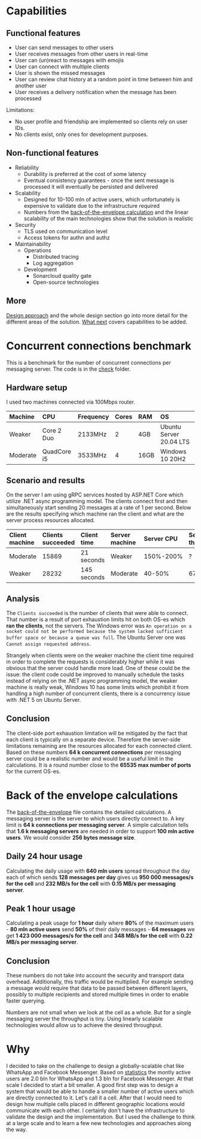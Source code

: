 # Capabilities

## Functional features

* User can send messages to other users
* User receives messages from other users in real-time
* User can (un)react to messages with emojis
* User can connect with multiple clients
* User is shown the missed messages
* User can review chat history at a random point in time between him and another user 
* User receives a delivery notification when the message has been processed

Limitations:
* No user profile and friendship are implemented so clients rely on user IDs.
* No clients exist, only ones for development purposes.

## Non-functional features

* Reliability
  - Durability is preferred at the cost of some latency
  - Eventual consistency guarantees - once the sent message is processed it will eventually be persisted and delivered
* Scalability
  - Designed for 10-100 mln of active users, which unfortunately is expensive to validate due to the infrastructure required
  - Numbers from the [back-of-the-envelope calculation](01-intro-02-back-of-the-envelope.md) and the linear scalability of the main technologies show that the solution is realistic
* Security
  - TLS used on communication level
  - Access tokens for authn and authz
* Maintainability
  - Operations
    - Distributed tracing
    - Log aggregation
  - Development
    - Sonarcloud quality gate
    - Open-source technologies

## More

[Design approach](02-design-01-approach.md) and the whole design section go into more detail for the different areas of the solution. [What next](05-what-next.md) covers capabilities to be added.

# Concurrent connections benchmark

This is a benchmark for the number of concurrent connections per messaging server. The code is in the [check](../check/) folder.

## Hardware setup

I used two machines connected via 100Mbps router.

| Machine     | CPU         | Frequency | Cores | RAM  | OS                      |
| :---------- | :---------  | :-------- | :---- | :--- | :---------------------- |
| Weaker      | Core 2 Duo  | 2133MHz   | 2     | 4GB  | Ubuntu Server 20.04 LTS |
| Moderate    | QuadCore i5 | 3533MHz   | 4     | 16GB | Windows 10 20H2         |

## Scenario and results

On the server I am using gRPC services hosted by ASP.NET Core which utilize .NET async programming model. The clients connect first and then simultaneously start sending 20 messages at a rate of 1 per second. Below are the results specifying which machine ran the client and what are the server process resources allocated.

| Client machine | Clients succeeded | Client time | Server machine | Server CPU | Server threads | Server RAM |
| :------------- | :---------------- | :---------- | :------------- | :--------- | :------------- | :--------- |
| Moderate       | 15869             | 21 seconds  | Weaker         | 150%-200%  | ?              | 1.3GB      |
| Weaker         | 28232             | 145 seconds | Moderate       | 40-50%     | 67             | 3.55GB     |

## Analysis

The `Clients succeeded` is the number of clients that were able to connect. That number is a result of port exhaustion limits hit on both OS-es which **ran the clients**, not the servers. The Windows error was `An operation on a socket could not be performed because the system lacked sufficient buffer space or because a queue was full`. The Ubuntu Server one was `Cannot assign requested address`.

Strangely when clients were on the weaker machine the client time required in order to complete the requests is considerably higher while it was obvious that the server could handle more load. One of these could be the issue: the client code could be improved to manually schedule the tasks instead of relying on the .NET async programming model, the weaker machine is really weak, Windows 10 has some limits which prohibit it from handling a high number of concurrent clients, there is a concurrency issue with .NET 5 on Ubuntu Server.

## Conclusion

The client-side port exhaustion limitation will be mitigated by the fact that each client is typically on a separate device. Therefore the server-side limitations remaining are the resources allocated for each connected client. Based on these numbers **64 k concurrent connections** per messaging server could be a realistic number and would be a useful limit in the calculations. It is a round number close to the **65535 max number of ports** for the current OS-es.

# Back of the envelope calculations

The [back-of-the-envelope](01-intro-02-back-of-the-envelope.md) file contains the detailed calculations. A messaging server is the server to which users directly connect to. A key limit is **64 k connections per messaging server**. A simple calculation tells that **1.6 k messaging servers** are needed in order to support **100 mln active users**. We would consider **256 bytes message size**.

## Daily 24 hour usage

Calculating the daily usage with **640 mln users** spread throughout the day each of which sends **128 messages per day** gives us **950 000 messages/s for the cell** and **232 MB/s for the cell** with **0.15 MB/s per messaging server**.

## Peak 1 hour usage

Calculating a peak usage for **1 hour** daily where **80%** of the maximum users - **80 mln active users** send **50%** of their daily messages - **64 messages** we get **1 423 000 messages/s for the cell** and **348 MB/s for the cell** with **0.22 MB/s per messaging server**.

## Conclusion

These numbers do not take into account the security and transport data overhead. Additionally, this traffic would be multiplied. For example sending a message would require that data to be passed between different layers, possibly to multiple recipients and stored multiple times in order to enable faster querying.

Numbers are not small when we look at the cell as a whole. But for a single messaging server the throughput is tiny. Using linearly scalable technologies would allow us to achieve the desired throughput.

# Why

I decided to take on the challenge to design a globally-scalable chat like WhatsApp and Facebook Messenger. Based on [statistics](https://www.statista.com/statistics/258749/most-popular-global-mobile-messenger-apps/) the montly active users are 2.0 bln for WhatsApp and 1.3 bln for Facebook Messenger. At that scale I decided to start a bit smaller. A good first step was to design a system that would be able to handle a smaller number of active users which are directly connected to it. Let's call it a cell. After that I would need to design how multiple cells placed in different geographic locations would communicate with each other. I certainly don't have the infrastructure to validate the design and the implementation. But I used the challenge to think at a large scale and to learn a few new technologies and approaches along the way.
